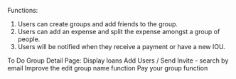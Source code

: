 Functions:

1. Users can create groups and add friends to the group.
2. Users can add an expense and split the expense amongst a group of people.
3. Users will be notified when they receive a payment or have a new IOU.

To Do
Group Detail Page:
Display loans
Add Users / Send Invite - search by email
Improve the edit group name function
Pay your group function